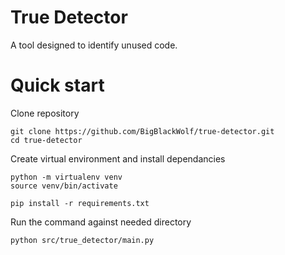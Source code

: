 # True Detector

A tool designed to identify unused code.

# Quick start

Clone repository
```shell script
git clone https://github.com/BigBlackWolf/true-detector.git
cd true-detector
```

Create virtual environment and install dependancies
```shell script
python -m virtualenv venv
source venv/bin/activate

pip install -r requirements.txt
```

Run the command against needed directory
```shell script
python src/true_detector/main.py
```

